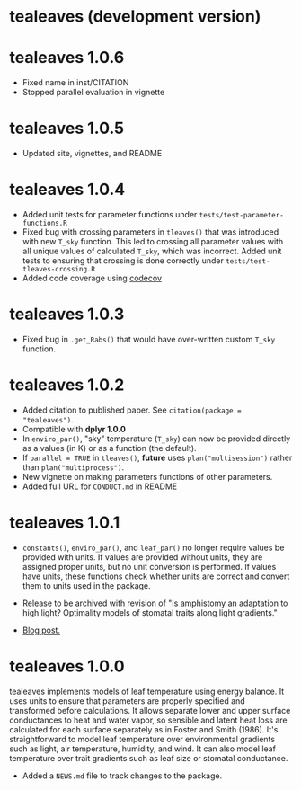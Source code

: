 # tealeaves (development version)

# tealeaves 1.0.6

* Fixed name in inst/CITATION
* Stopped parallel evaluation in vignette

# tealeaves 1.0.5

* Updated site, vignettes, and README

# tealeaves 1.0.4

* Added unit tests for parameter functions under `tests/test-parameter-functions.R`
* Fixed bug with crossing parameters in `tleaves()` that was introduced with new `T_sky` function. This led to crossing all parameter values with all unique values of calculated `T_sky`, which was incorrect. Added unit tests to ensuring that crossing is done correctly under `tests/test-tleaves-crossing.R`
* Added code coverage using [codecov](https://codecov.io/gh/cdmuir/tealeaves?branch=master)

# tealeaves 1.0.3

* Fixed bug in `.get_Rabs()` that would have over-written custom `T_sky` function.

# tealeaves 1.0.2

* Added citation to published paper. See `citation(package = "tealeaves")`.
* Compatible with **dplyr 1.0.0**
* In `enviro_par()`, "sky" temperature (`T_sky`) can now be provided directly as a values (in K) or as a function (the default).
* If `parallel = TRUE` in `tleaves()`, **future** uses `plan("multisession")` rather than `plan("multiprocess")`.
* New vignette on making parameters functions of other parameters.
* Added full URL for `CONDUCT.md` in README

# tealeaves 1.0.1

* `constants()`, `enviro_par()`, and `leaf_par()` no longer require values be provided with units. If values are provided without units, they are assigned proper units, but no unit conversion is performed. If values have units, these functions check whether units are correct and convert them to units used in the package.

* Release to be archived with revision of "Is amphistomy an adaptation to high light? Optimality models of stomatal traits along light gradients."

* [Blog post.](https://cdmuir.netlify.app/post/2019-05-21-phyteclub/)

# tealeaves 1.0.0

tealeaves implements models of leaf temperature using energy balance. It uses units to ensure that parameters are properly specified and transformed before calculations. It allows separate lower and upper surface conductances to heat and water vapor, so sensible and latent heat loss are calculated for each surface separately as in Foster and Smith (1986). It's straightforward to model leaf temperature over environmental gradients such as light, air temperature, humidity, and wind. It can also model leaf temperature over trait gradients such as leaf size or stomatal conductance.

* Added a `NEWS.md` file to track changes to the package.
